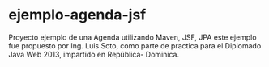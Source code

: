 # ejemplo-agenda-jsf
Proyecto ejemplo de una Agenda utilizando Maven, JSF, JPA
este ejemplo fue propuesto por Ing. Luis Soto, como parte de 
practica para el Diplomado Java Web 2013, impartido en República-
Dominica.
